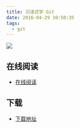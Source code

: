 ```yaml
---
title: 沉浸式学 Git
date: 2016-04-29 10:50:35
tags:
  - git
---
```


![](http://box.kancloud.cn/cover_2015-07-28_55b715289604_800x1068.png?imageMogr2/thumbnail/173x231!/interlace/1/quality/100)

<!--more-->

## 在线阅读 ##

+ [在线阅读](http://www.kancloud.cn/kancloud/igit)

## 下载 ##

+ [下载地址](http://www.kancloud.cn/kancloud/igit)
